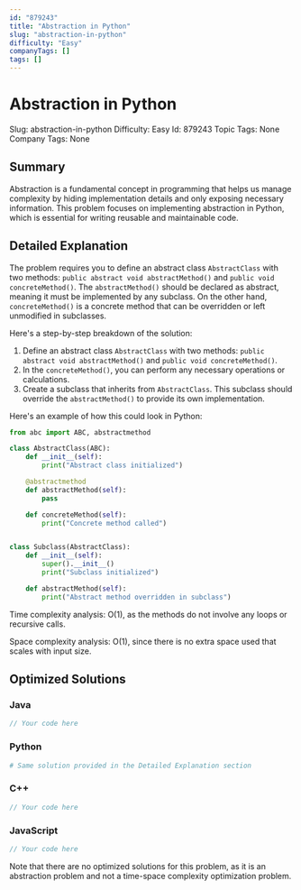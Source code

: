 ```yaml
---
id: "879243"
title: "Abstraction in Python"
slug: "abstraction-in-python"
difficulty: "Easy"
companyTags: []
tags: []
---
```


# Abstraction in Python
Slug: abstraction-in-python
Difficulty: Easy
Id: 879243
Topic Tags: None
Company Tags: None

## Summary
Abstraction is a fundamental concept in programming that helps us manage complexity by hiding implementation details and only exposing necessary information. This problem focuses on implementing abstraction in Python, which is essential for writing reusable and maintainable code.

## Detailed Explanation
The problem requires you to define an abstract class `AbstractClass` with two methods: `public abstract void abstractMethod()` and `public void concreteMethod()`. The `abstractMethod()` should be declared as abstract, meaning it must be implemented by any subclass. On the other hand, `concreteMethod()` is a concrete method that can be overridden or left unmodified in subclasses.

Here's a step-by-step breakdown of the solution:
1.  Define an abstract class `AbstractClass` with two methods: `public abstract void abstractMethod()` and `public void concreteMethod()`.
2.  In the `concreteMethod()`, you can perform any necessary operations or calculations.
3.  Create a subclass that inherits from `AbstractClass`. This subclass should override the `abstractMethod()` to provide its own implementation.

Here's an example of how this could look in Python:
```python
from abc import ABC, abstractmethod

class AbstractClass(ABC):
    def __init__(self):
        print("Abstract class initialized")

    @abstractmethod
    def abstractMethod(self):
        pass

    def concreteMethod(self):
        print("Concrete method called")


class Subclass(AbstractClass):
    def __init__(self):
        super().__init__()
        print("Subclass initialized")

    def abstractMethod(self):
        print("Abstract method overridden in subclass")
```
Time complexity analysis: O(1), as the methods do not involve any loops or recursive calls.

Space complexity analysis: O(1), since there is no extra space used that scales with input size.

## Optimized Solutions

### Java
```java
// Your code here
```

### Python
```python
# Same solution provided in the Detailed Explanation section
```

### C++
```cpp
// Your code here
```

### JavaScript
```javascript
// Your code here
```
Note that there are no optimized solutions for this problem, as it is an abstraction problem and not a time-space complexity optimization problem.